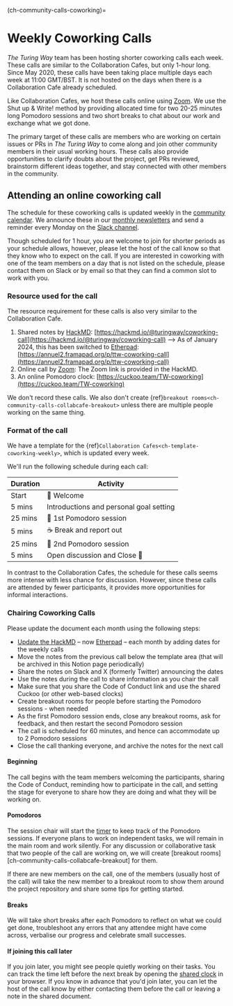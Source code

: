 (ch-community-calls-coworking)=
# Weekly Coworking Calls

_The Turing Way_ team has been hosting shorter coworking calls each week.
These calls are similar to the Collaboration Cafes, but only 1-hour long.
Since May 2020, these calls have been taking place multiple days each week at 11:00 GMT/BST.
It is not hosted on the days when there is a Collaboration Cafe already scheduled.

Like Collaboration Cafes, we host these calls online using [Zoom](https://www.zoom.us/).
We use the Shut up & Write! method by providing allocated time for two 20-25 minutes long Pomodoro sessions and two short breaks to chat about our work and exchange what we got done.

The primary target of these calls are members who are working on certain issues or PRs in _The Turing Way_ to come along and join other community members in their usual working hours.
These calls also provide opportunities to clarify doubts about the project, get PRs reviewed, brainstorm different ideas together, and stay connected with other members in the community.

## Attending an online coworking call

The schedule for these coworking calls is updated weekly in the [community calendar](https://calendar.google.com/calendar/embed?src=theturingway%40gmail.com&ctz=Europe%2FLondon).
We announce these in our [monthly newsletters](https://tinyletter.com/TuringWay/archive) and send a reminder every Monday on the [Slack channel](https://tinyurl.com/jointuringwayslack).

Though scheduled for 1 hour, you are welcome to join for shorter periods as your schedule allows, however, please let the host of the call know so that they know who to expect on the call.
If you are interested in coworking with one of the team members on a day that is not listed on the schedule, please contact them on Slack or by email so that they can find a common slot to work with you.

### Resource used for the call

The resource requirement for these calls is also very similar to the Collaboration Cafe.

1. Shared notes by [HackMD](https://hackmd.io/): [https://hackmd.io/@turingway/coworking-call](https://hackmd.io/@turingway/coworking-call) –> As of January 2024, this has been switched to [Etherpad](https://etherpad.org/): [https://annuel2.framapad.org/p/ttw-coworking-call](https://annuel2.framapad.org/p/ttw-coworking-call)
2. Online call by [Zoom](https://www.zoom.us/): The Zoom link is provided in the HackMD.
3. An online Pomodoro clock: [https://cuckoo.team/TW-coworking](https://cuckoo.team/TW-coworking)

We don't record these calls.
We also don't create {ref}`breakout rooms<ch-community-calls-collabcafe-breakout>` unless there are multiple people working on the same thing.

### Format of the call

We have a template for the {ref}`Collaboration Cafes<ch-template-coworking-weekly>`, which is updated every week.

We'll run the following schedule during each call:

| Duration | Activity |
| ---- | -------- |
| Start | 👋 Welcome |
| 5 mins | Introductions and personal goal setting |
| 25 mins | 🍅 1st Pomodoro session |
| 5 mins | ☕️ Break and report out |
| 25 mins | 🍅 2nd Pomodoro session |
| 5 mins | Open discussion and Close 👋 |

In contrast to the Collaboration Cafes, the schedule for these calls seems more intense with less chance for discussion.
However, since these calls are attended by fewer participants, it provides more opportunities for informal interactions.

### Chairing Coworking Calls

Please update the document each month using the following steps:

- [Update the HackMD](https://hackmd.io/@turingway/coworking-call) – now [Etherpad](https://annuel2.framapad.org/p/ttw-coworking-call) – each month by adding dates for the weekly calls
- Move the notes from the previous call below the template area (that will be archived in this Notion page periodically)
- Share the notes on Slack and X (formerly Twitter) announcing the dates
- Use the notes during the call to share information as you chair the call
- Make sure that you share the Code of Conduct link and use the shared Cuckoo (or other web-based clocks)
- Create breakout rooms for people before starting the Pomodoro sessions - when needed
- As the first Pomodoro session ends, close any breakout rooms, ask for feedback, and then restart the second Pomodoro session
- The call is scheduled for 60 minutes, and hence can accommodate up to 2 Pomodoro sessions
- Close the call thanking everyone, and archive the notes for the next call

#### Beginning

The call begins with the team members welcoming the participants, sharing the Code of Conduct, reminding how to participate in the call, and setting the stage for everyone to share how they are doing and what they will be working on.

#### Pomodoros

The session chair will start the [timer](https://cuckoo.team/TW-coworking) to keep track of the Pomodoro sessions.
If everyone plans to work on independent tasks, we will remain in the main room and work silently.
For any discussion or collaborative task that two people of the call are working on, we will create [breakout rooms][ch-community-calls-collabcafe-breakout] for them.

If there are new members on the call, one of the members (usually host of the call) will take the new member to a breakout room to show them around the project repository and share some tips for getting started.

#### Breaks

We will take short breaks after each Pomodoro to reflect on what we could get done, troubleshoot any errors that any attendee might have come across, verbalise our progress and celebrate small successes.

#### If joining this call later

If you join later, you might see people quietly working on their tasks.
You can track the time left before the next break by opening the [shared clock](https://cuckoo.team/TW-coworking) in your browser.
If you know in advance that you'd join later, you can let the host of the call know by either contacting them before the call or leaving a note in the shared document.
